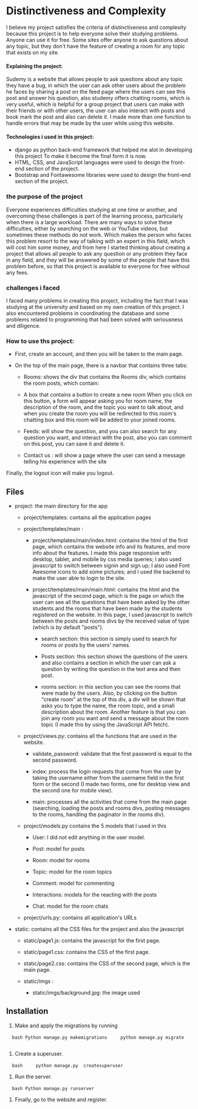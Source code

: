 # Distinctiveness and Complexity
I believe my project satisfies the criteria of distinctiveness and complexity because this project is to help everyone solve their studying problems. Anyone can use it for free. Some sites offer anyone to ask questions about any topic, but they don't have the feature of creating a room for any topic that exists on my site.

#### Explaining the project:
Sudemy is a website that allows people to ask questions about any topic they have a bug, in which the user can ask other users about the problem he faces by sharing a post on the feed page where the users can see this post and answer his question, also studemy offers chatting rooms, which is very useful, which is helpful for a group project that users can make with their friends or with other users, the user can also interact with posts and book mark the post and also can delete it. I made more than one function to handle errors that may be made by the user while using this website.

#### Technologies i used in this project:
* django as python back-end framework that helped me alot in developing this project To make it become the final form it is now.
* HTML, CSS, and JavaScript languages were used to design the front-end section of the project.
* Bootstrap and Fontawesome libraries were used to design the front-end section of the project.

### the purpose of the project
Everyone experiences difficulties studying at one time or another, and overcoming these challenges is part of the learning process, particularly when there is a large workload. There are many ways to solve these difficulties, either by searching on the web or YouTube videos, but sometimes these methods do not work. Which makes the person who faces this problem resort to the way of talking with an expert in this field, which will cost him some money, and from here I started thinking about creating a project that allows all people to ask any question or any problem they face in any field, and they will be answered by some of the people that have this problem before, so that this project is available to everyone for free without any fees.

### challenges i faced
I faced many problems in creating this project, including the fact that I was studying at the university and based on my own creation of this project. I also encountered problems in coordinating the database and some problems related to programming that had been solved with seriousness and diligence.

### How to use ths project:

* First, create an account, and then you will be taken to the main page.

* On the top of the main page, there is a navbar that contains three tabs:
    * Rooms: shows the div that contains the Rooms div, which contains the room posts, which contain:
    * A box that contains a button to create a new room When you click on this button, a form will appear asking you for room name, the description of the room, and the topic you want to talk about, and when you create the room you will be redirected to this room's chatting box and this room will be added to your joined rooms.

    * Feeds: will show the question, and you can also search for any question you want, and interact with the post, also you can comment on this post, you can save it and delete it.

    * Contact us : will show a page where the user can send a message telling his experience with the site

Finally, the logout icon will make you logout.

## Files

* project: the main directory for the app

    * project/templates: contains all the application pages
    * project/templates/main :
        * project/templates/main/index.html: contains the html of the first page, which contains the website info and its features, and more info about the features. I made this page responsive with desktop, tablet, and mobile by css media queries; I also used javascript to switch between signin and sign up; I also used Font Awesome icons to add some pictures; and I used the backend to make the user able to login to the site.

        * project/templates/main/main.html: contains the html and the javascript of the second page, which is the page on which the user can see all the questions that have been asked by the other students and the rooms that have been made by the students registered on the website. In this page, I used javascript to switch between the posts and rooms divs by the received value of type (which is by default "posts").

            * search section: this section is simply used to search for rooms or posts by the users' names.

            * Posts section: this section shows the questions of the users and also contains a section in which the user can ask a question by writing the question in the text area and then post.

            * rooms section: in this section you can see the rooms that were made by the users. Also, by clicking on the button "create room" at the top of this div, a div will be shown that asks you to type the name, the room topic, and a small description about the room. Another feature is that you can join any room you want and send a message about the room topic (I made this by using the JavaScript API fetch).

    * project/views.py: contains all the functions that are used in the website.

        * validate_password: validate that the first password is equal to the second password.

        * index: process the login requests that come from the user by taking the username either from the username field in the first form or the second (I made two forms, one for desktop view and the second one for mobile view).

        * main: processes all the activities that come from the main page (searching, loading the posts and rooms divs, posting messages to the rooms, handling the paginator in the rooms div).


    * project/models.py contains the 5 models that I used in this

        * User: I did not edit anything in the user model.

        * Post: model for posts
        * Room: model for rooms
        * Topic: model for the room topics
        * Comment: model for commenting
        * Interactions: models for the reacting with the posts
        * Chat: model for the room chats

    * project/urls.py: contains all application's URLs

* static: contains all the CSS files for the project and also the javascript

    * static/page1.js: contains the javascript for the first page.

    * static/page1.css: contains the CSS of the first page.
    * static/page2.css: contains the CSS of the second page, which is the main page.
    * static/imgs :
        * static/imgs/background.jpg: the image used

## Installation

1. Make and apply the migrations by running

    ``` bash
    Python manage.py makemigrations
    python manage.py migrate
    ```
1. Create a superuser.

    ```bash
    python manage.py  createsuperuser
    ```
1. Run the server.

    ```bash
    Python manage.py runserver
    ```
1. Finally, go to the website and register.

